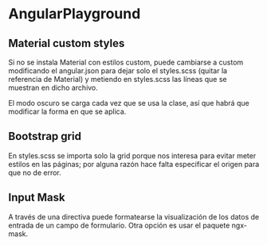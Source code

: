 # AngularPlayground

## Material custom styles
Si no se instala Material con estilos custom, puede cambiarse a custom modificando el angular.json para dejar solo el styles.scss (quitar la referencia de Material) y metiendo en styles.scss las líneas que se muestran en dicho archivo.

El modo oscuro se carga cada vez que se usa la clase, así que habrá que modificar la forma en que se aplica.

## Bootstrap grid
En styles.scss se importa solo la grid porque nos interesa para evitar meter estilos en las páginas; por alguna razón hace falta especificar el origen para que no de error.

## Input Mask
A través de una directiva puede formatearse la visualización de los datos de entrada de un campo de formulario. Otra opción es usar el paquete ngx-mask.